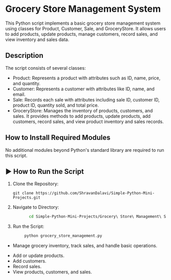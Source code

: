 # Grocery Store Management System
This Python script implements a basic grocery store management system using classes for Product, Customer, Sale, and GroceryStore. It allows users to add products, update products, manage customers, record sales, and view inventory and sales data.
## Description
The script consists of several classes:
* Product: Represents a product with attributes such as ID, name, price, and quantity.
* Customer: Represents a customer with attributes like ID, name, and email.
* Sale: Records each sale with attributes including sale ID, customer ID, product ID, quantity sold, and total price.
* GroceryStore: Manages the inventory of products, customers, and sales. It provides methods to add products, update products, add customers, record sales, and view product inventory and sales records.
## How to Install Required Modules
No additional modules beyond Python's standard library are required to run this script.

## ▶️ How to Run the Script
1. Clone the Repository:
   ```
   git clone https://github.com/ShravanDalavi/Simple-Python-Mini-Projects.git
   ```
2. Navigate to Directory:
   ```bash 
          cd Simple-Python-Mini-Projects/Grocery\ Store\ Management\ System
   ```
2. Run the Script:
   ```bash 
        python grocery_store_management.py
   ```
- Manage grocery inventory, track sales, and handle basic operations.

* Add or update products.
* Add customers.
* Record sales.
* View products, customers, and sales.
